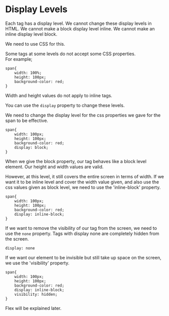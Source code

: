 # Display Levels

Each tag has a display level. We cannot change these display levels in HTML.
We cannot make a block display level inline. We cannot make an inline display level block.

We need to use CSS for this.

Some tags at some levels do not accept some CSS properties.  
For example;
```
span{
    width: 100%;
    height: 100px;
    background-color: red;
}
```
Width and height values do not apply to inline tags.

You can use the `display` property to change these levels.

We need to change the display level for the css properties we gave for the span to be effective.

```
span{
    width: 100px;
    height: 100px;
    background-color: red;
    display: block;
}
```

When we give the block property, our tag behaves like a block level element.
Our height and width values are valid.

However, at this level, it still covers the entire screen in terms of width. 
If we want it to be inline level and cover the width value given, and also use the css values given as block level, we need to use the 'inline-block' property.

```
span{
    width: 100px;
    height: 100px;
    background-color: red;
    display: inline-block;
}

```

If we want to remove the visibility of our tag from the screen, we need to use the ``none`` property.
Tags with display none are completely hidden from the screen.

```
display: none
```

If we want our element to be invisible but still take up space on the screen, we use the 'visibility' property.

```
span{
    width: 100px;
    height: 100px;
    background-color: red;
    display: inline-block;
    visibility: hidden;
}
```


Flex will be explained later.


